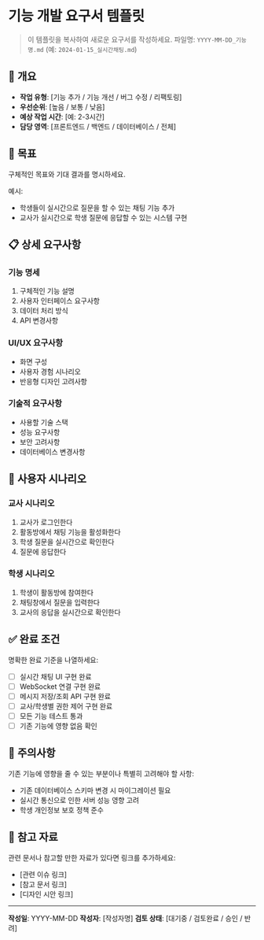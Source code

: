 # 기능 개발 요구서 템플릿

> 이 템플릿을 복사하여 새로운 요구서를 작성하세요.
> 파일명: `YYYY-MM-DD_기능명.md` (예: `2024-01-15_실시간채팅.md`)

## 📌 개요

- **작업 유형**: [기능 추가 / 기능 개선 / 버그 수정 / 리팩토링]
- **우선순위**: [높음 / 보통 / 낮음]
- **예상 작업 시간**: [예: 2-3시간]
- **담당 영역**: [프론트엔드 / 백엔드 / 데이터베이스 / 전체]

## 🎯 목표

구체적인 목표와 기대 결과를 명시하세요.

예시:
- 학생들이 실시간으로 질문을 할 수 있는 채팅 기능 추가
- 교사가 실시간으로 학생 질문에 응답할 수 있는 시스템 구현

## 📋 상세 요구사항

### 기능 명세
1. 구체적인 기능 설명
2. 사용자 인터페이스 요구사항
3. 데이터 처리 방식
4. API 변경사항

### UI/UX 요구사항
- 화면 구성
- 사용자 경험 시나리오
- 반응형 디자인 고려사항

### 기술적 요구사항
- 사용할 기술 스택
- 성능 요구사항
- 보안 고려사항
- 데이터베이스 변경사항

## 🔄 사용자 시나리오

### 교사 시나리오
1. 교사가 로그인한다
2. 활동방에서 채팅 기능을 활성화한다
3. 학생 질문을 실시간으로 확인한다
4. 질문에 응답한다

### 학생 시나리오
1. 학생이 활동방에 참여한다
2. 채팅창에서 질문을 입력한다
3. 교사의 응답을 실시간으로 확인한다

## ✅ 완료 조건

명확한 완료 기준을 나열하세요:

- [ ] 실시간 채팅 UI 구현 완료
- [ ] WebSocket 연결 구현 완료
- [ ] 메시지 저장/조회 API 구현 완료
- [ ] 교사/학생별 권한 제어 구현 완료
- [ ] 모든 기능 테스트 통과
- [ ] 기존 기능에 영향 없음 확인

## 🚨 주의사항

기존 기능에 영향을 줄 수 있는 부분이나 특별히 고려해야 할 사항:

- 기존 데이터베이스 스키마 변경 시 마이그레이션 필요
- 실시간 통신으로 인한 서버 성능 영향 고려
- 학생 개인정보 보호 정책 준수

## 📎 참고 자료

관련 문서나 참고할 만한 자료가 있다면 링크를 추가하세요:

- [관련 이슈 링크]
- [참고 문서 링크]
- [디자인 시안 링크]

---

**작성일**: YYYY-MM-DD
**작성자**: [작성자명]
**검토 상태**: [대기중 / 검토완료 / 승인 / 반려]